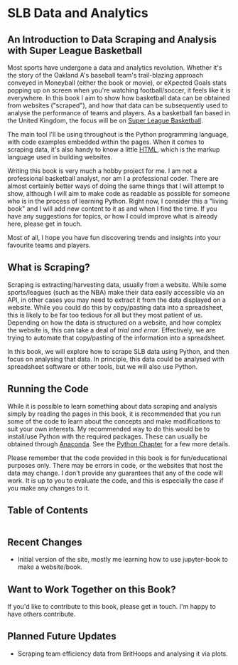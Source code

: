 # SLB Data and Analytics

## An Introduction to Data Scraping and Analysis with Super League Basketball

Most sports have undergone a data and analytics revolution. Whether it's the story of the Oakland A's baseball
team's trail-blazing approach conveyed in Moneyball (either the book or movie), or eXpected Goals stats popping up
on screen when you're watching football/soccer, it feels like it is everywhere. In this book I aim to show how
basketball data can be obtained from websites ("scraped"), and how that data can be subsequently used to analyse
the performance of teams and players. As a basketball fan based in the United Kingdom, the focus will be on
[Super League Basketball](https://www.superleaguebasketballm.co.uk).

The main tool I'll be using throughout is the Python programming language, with code examples embedded within the
pages. When it comes to scraping data, it's also handy to know a little [HTML](https://en.wikipedia.org/wiki/HTML), which is the markup language used in building websites.

Writing this book is very much a hobby project for me. I am not a professional basketball analyst, nor am I
a professional coder. There are almost certainly better ways of doing the same things that I will attempt to show,
although I will aim to make code as readable as possible for someone who is in the process of learning Python.
Right now, I consider this a "living book" and I will add new content to it as and when I find the time. If 
you have any suggestions for topics, or how I could improve what is already here, please get in touch.

Most of all, I hope you have fun discovering trends and insights into your favourite teams and players.

## What is Scraping?

Scraping is extracting/harvesting data, usually from a website. While some sports/leagues (such as the NBA) make their data easily accessible via an API, in other cases you may need to extract it from the data displayed on a website. While you could do this by copy/pasting data into a spreadsheet, this is likely to be far too tedious for all but they most patient of us. Depending on how the data is structured on a website, and how complex the website is, this can take a deal of *trial and error*. Effectively, we are trying to automate that copy/pasting of the information into a spreadsheet.

In this book, we will explore how to scrape SLB data using Python, and then focus on analysing that data. In principle, this data could be analysed with spreadsheet software or other tools, but we will also use Python.

## Running the Code

While it is possible to learn something about data scraping and analysis simply by reading the pages in this book,
it is recommended that you run some of the code to learn about the concepts and make modifications to suit your
own interests. My recommended way to do this would be to install/use Python with the required packages. These
can usually be obtained through [Anaconda](https://anaconda.org). See the [Python Chapter](python.md) for a few more details.

Please remember that the code provided in this book is for fun/educational purposes only. There may be errors in
code, or the websites that host the data may change. I don't provide any guarantees that any of the code will work.
It is up to you to evaluate the code, and this is especially the case if you make any changes to it.

## Table of Contents

```{tableofcontents}
```

## Recent Changes

- Initial version of the site, mostly me learning how to use jupyter-book to make a website/book.

## Want to Work Together on this Book?

If you'd like to contribute to this book, please get in touch. I'm happy to have others contribute.

## Planned Future Updates

- Scraping team efficiency data from BritHoops and analysing it via plots.
